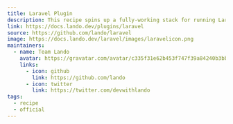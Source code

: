 ```yaml
---
title: Laravel Plugin
description: This recipe spins up a fully-working stack for running Laravel applications.
link: https://docs.lando.dev/plugins/laravel
source: https://github.com/lando/laravel
image: https://docs.lando.dev/laravel/images/laravelicon.png
maintainers:
  - name: Team Lando
    avatar: https://gravatar.com/avatar/c335f31e62b453f747f39a84240b3bbd
    links:
      - icon: github
        link: https://github.com/lando
      - icon: twitter
        link: https://twitter.com/devwithlando
tags:
  - recipe
  - official
---
```


